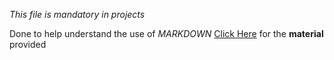 *This file is mandatory in projects*

Done to help understand the use of *MARKDOWN*
[Click Here](https://wordpress.com/support/markdown-quick-reference/ "markdown") for the **material** provided

